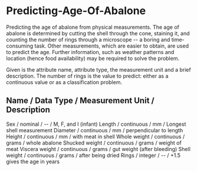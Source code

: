 # Predicting-Age-Of-Abalone
Predicting the age of abalone from physical measurements. The age of abalone is determined by cutting the shell through the cone, staining it, and counting the number of rings through a microscope -- a boring and time-consuming task. Other measurements, which are easier to obtain, are used to predict the age. Further information, such as weather patterns and location (hence food availability) may be required to solve the problem. 

Given is the attribute name, attribute type, the measurement unit and a brief description. The number of rings is the value to predict: either as a continuous value or as a classification problem. 

Name / Data Type / Measurement Unit / Description 
----------------------------- 
Sex / nominal / -- / M, F, and I (infant) 
Length / continuous / mm / Longest shell measurement 
Diameter / continuous / mm / perpendicular to length 
Height / continuous / mm / with meat in shell 
Whole weight / continuous / grams / whole abalone 
Shucked weight / continuous / grams / weight of meat 
Viscera weight / continuous / grams / gut weight (after bleeding) 
Shell weight / continuous / grams / after being dried 
Rings / integer / -- / +1.5 gives the age in years 
